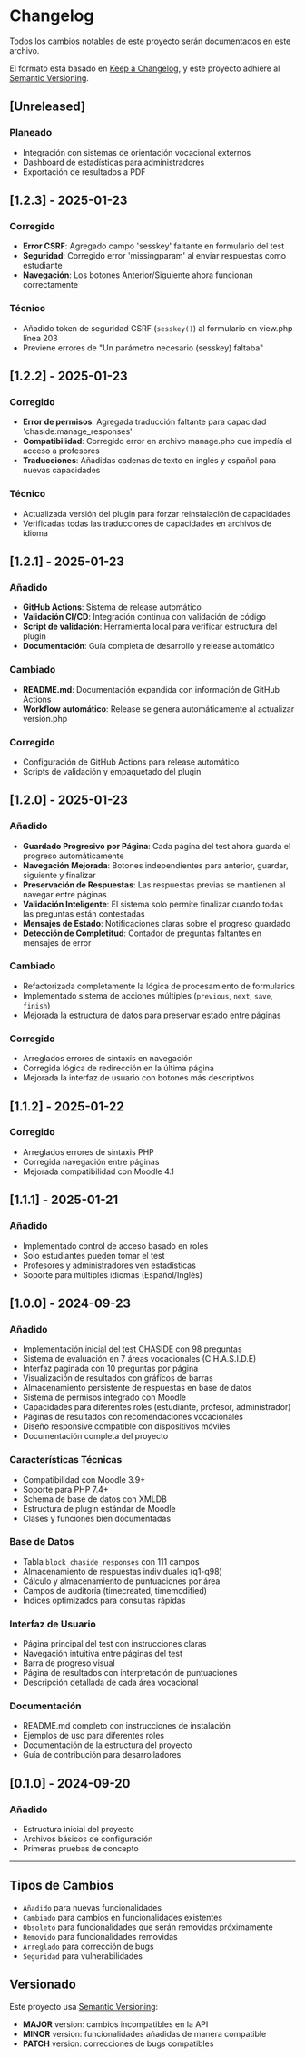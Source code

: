 # Changelog

Todos los cambios notables de este proyecto serán documentados en este archivo.

El formato está basado en [Keep a Changelog](https://keepachangelog.com/es-ES/1.0.0/),
y este proyecto adhiere al [Semantic Versioning](https://semver.org/spec/v2.0.0.html).

## [Unreleased]

### Planeado
- Integración con sistemas de orientación vocacional externos
- Dashboard de estadísticas para administradores
- Exportación de resultados a PDF

## [1.2.3] - 2025-01-23

### Corregido
- **Error CSRF**: Agregado campo 'sesskey' faltante en formulario del test
- **Seguridad**: Corregido error 'missingparam' al enviar respuestas como estudiante
- **Navegación**: Los botones Anterior/Siguiente ahora funcionan correctamente

### Técnico
- Añadido token de seguridad CSRF (`sesskey()`) al formulario en view.php línea 203
- Previene errores de "Un parámetro necesario (sesskey) faltaba"

## [1.2.2] - 2025-01-23

### Corregido
- **Error de permisos**: Agregada traducción faltante para capacidad 'chaside:manage_responses'
- **Compatibilidad**: Corregido error en archivo manage.php que impedía el acceso a profesores
- **Traducciones**: Añadidas cadenas de texto en inglés y español para nuevas capacidades

### Técnico
- Actualizada versión del plugin para forzar reinstalación de capacidades
- Verificadas todas las traducciones de capacidades en archivos de idioma

## [1.2.1] - 2025-01-23

### Añadido
- **GitHub Actions**: Sistema de release automático
- **Validación CI/CD**: Integración continua con validación de código
- **Script de validación**: Herramienta local para verificar estructura del plugin
- **Documentación**: Guía completa de desarrollo y release automático

### Cambiado
- **README.md**: Documentación expandida con información de GitHub Actions
- **Workflow automático**: Release se genera automáticamente al actualizar version.php

### Corregido
- Configuración de GitHub Actions para release automático
- Scripts de validación y empaquetado del plugin

## [1.2.0] - 2025-01-23

### Añadido
- **Guardado Progresivo por Página**: Cada página del test ahora guarda el progreso automáticamente
- **Navegación Mejorada**: Botones independientes para anterior, guardar, siguiente y finalizar
- **Preservación de Respuestas**: Las respuestas previas se mantienen al navegar entre páginas
- **Validación Inteligente**: El sistema solo permite finalizar cuando todas las preguntas están contestadas
- **Mensajes de Estado**: Notificaciones claras sobre el progreso guardado
- **Detección de Completitud**: Contador de preguntas faltantes en mensajes de error

### Cambiado
- Refactorizada completamente la lógica de procesamiento de formularios
- Implementado sistema de acciones múltiples (`previous`, `next`, `save`, `finish`)
- Mejorada la estructura de datos para preservar estado entre páginas

### Corregido
- Arreglados errores de sintaxis en navegación
- Corregida lógica de redirección en la última página
- Mejorada la interfaz de usuario con botones más descriptivos

## [1.1.2] - 2025-01-22

### Corregido
- Arreglados errores de sintaxis PHP
- Corregida navegación entre páginas
- Mejorada compatibilidad con Moodle 4.1

## [1.1.1] - 2025-01-21

### Añadido
- Implementado control de acceso basado en roles
- Solo estudiantes pueden tomar el test
- Profesores y administradores ven estadísticas
- Soporte para múltiples idiomas (Español/Inglés)

## [1.0.0] - 2024-09-23

### Añadido
- Implementación inicial del test CHASIDE con 98 preguntas
- Sistema de evaluación en 7 áreas vocacionales (C.H.A.S.I.D.E)
- Interfaz paginada con 10 preguntas por página
- Visualización de resultados con gráficos de barras
- Almacenamiento persistente de respuestas en base de datos
- Sistema de permisos integrado con Moodle
- Capacidades para diferentes roles (estudiante, profesor, administrador)
- Páginas de resultados con recomendaciones vocacionales
- Diseño responsive compatible con dispositivos móviles
- Documentación completa del proyecto

### Características Técnicas
- Compatibilidad con Moodle 3.9+
- Soporte para PHP 7.4+
- Schema de base de datos con XMLDB
- Estructura de plugin estándar de Moodle
- Clases y funciones bien documentadas

### Base de Datos
- Tabla `block_chaside_responses` con 111 campos
- Almacenamiento de respuestas individuales (q1-q98)
- Cálculo y almacenamiento de puntuaciones por área
- Campos de auditoría (timecreated, timemodified)
- Índices optimizados para consultas rápidas

### Interfaz de Usuario
- Página principal del test con instrucciones claras
- Navegación intuitiva entre páginas del test
- Barra de progreso visual
- Página de resultados con interpretación de puntuaciones
- Descripción detallada de cada área vocacional

### Documentación
- README.md completo con instrucciones de instalación
- Ejemplos de uso para diferentes roles
- Documentación de la estructura del proyecto
- Guía de contribución para desarrolladores

## [0.1.0] - 2024-09-20

### Añadido
- Estructura inicial del proyecto
- Archivos básicos de configuración
- Primeras pruebas de concepto

---

## Tipos de Cambios

- `Añadido` para nuevas funcionalidades
- `Cambiado` para cambios en funcionalidades existentes
- `Obsoleto` para funcionalidades que serán removidas próximamente
- `Removido` para funcionalidades removidas
- `Arreglado` para corrección de bugs
- `Seguridad` para vulnerabilidades

## Versionado

Este proyecto usa [Semantic Versioning](https://semver.org/):

- **MAJOR** version: cambios incompatibles en la API
- **MINOR** version: funcionalidades añadidas de manera compatible
- **PATCH** version: correcciones de bugs compatibles